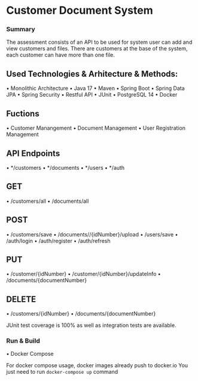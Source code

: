 # Customer Document System

### Summary

The assessment consists of an API to be used for system user can add and view customers and files.
There are customers at the base of the system, each customer can have more than one file.

## Used Technologies & Arhitecture & Methods:

• Monolithic Architecture 
• Java 17
• Maven
• Spring Boot
• Spring Data JPA
• Spring Security
• Restful API
• JUnit
• PostgreSQL 14
• Docker


## Fuctions
•  Customer Manangement
•  Document Management
•  User Registration Management

## API Endpoints
•  */customers
•  */documents
•  */users
•  */auth



## GET
• /customers/all
• /documents/all


## POST

• /customers/save
• /documents//{idNumber}/upload
• /users/save
• /auth/login
• /auth/register
• /auth/refresh


## PUT

• /customer/{idNumber}
• /customer/{idNumber}/updateInfo
• /documents/{documentNumber}

## DELETE
• /customers/{idNumber}
• /documents/{documentNumber}

JUnit test coverage is 100% as well as integration tests are available.


### Run & Build


• Docker Compose

For docker compose usage, docker images already push to docker.io
You just need to run `docker-compose up` command









